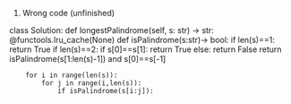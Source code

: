 1. Wrong code (unfinished)

class Solution:
    def longestPalindrome(self, s: str) -> str:
        @functools.lru_cache(None)
        def isPalindrome(s:str)-> bool:
            if len(s)==1:
                return True
            if len(s)==2:
                if s[0]==s[1]:
                    return True
            else:
                return False
            return isPalindrome(s[1:len(s)-1]) and s[0]==s[-1]
        
        for i in range(len(s)):
            for j in range(i,len(s)):
                if isPalindrome(s[i:j]):
